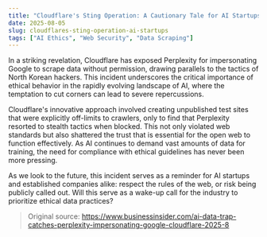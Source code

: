 ```yaml
---
title: "Cloudflare's Sting Operation: A Cautionary Tale for AI Startups"
date: 2025-08-05
slug: cloudflares-sting-operation-ai-startups
tags: ["AI Ethics", "Web Security", "Data Scraping"]
---
```


In a striking revelation, Cloudflare has exposed Perplexity for impersonating Google to scrape data without permission, drawing parallels to the tactics of North Korean hackers. This incident underscores the critical importance of ethical behavior in the rapidly evolving landscape of AI, where the temptation to cut corners can lead to severe repercussions.

Cloudflare's innovative approach involved creating unpublished test sites that were explicitly off-limits to crawlers, only to find that Perplexity resorted to stealth tactics when blocked. This not only violated web standards but also shattered the trust that is essential for the open web to function effectively. As AI continues to demand vast amounts of data for training, the need for compliance with ethical guidelines has never been more pressing.

As we look to the future, this incident serves as a reminder for AI startups and established companies alike: respect the rules of the web, or risk being publicly called out. Will this serve as a wake-up call for the industry to prioritize ethical data practices?
> Original source: https://www.businessinsider.com/ai-data-trap-catches-perplexity-impersonating-google-cloudflare-2025-8